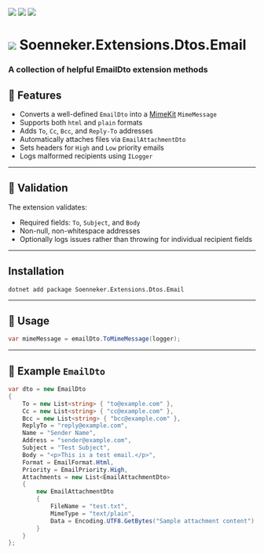 ﻿[![](https://img.shields.io/nuget/v/soenneker.extensions.dtos.email.svg?style=for-the-badge)](https://www.nuget.org/packages/soenneker.extensions.dtos.email/)
[![](https://img.shields.io/github/actions/workflow/status/soenneker/soenneker.extensions.dtos.email/publish-package.yml?style=for-the-badge)](https://github.com/soenneker/soenneker.extensions.dtos.email/actions/workflows/publish-package.yml)
[![](https://img.shields.io/nuget/dt/soenneker.extensions.dtos.email.svg?style=for-the-badge)](https://www.nuget.org/packages/soenneker.extensions.dtos.email/)

# ![](https://user-images.githubusercontent.com/4441470/224455560-91ed3ee7-f510-4041-a8d2-3fc093025112.png) Soenneker.Extensions.Dtos.Email
### A collection of helpful EmailDto extension methods

## 📧  Features

- Converts a well-defined `EmailDto` into a [MimeKit](https://github.com/jstedfast/MimeKit) `MimeMessage`
- Supports both `html` and `plain` formats
- Adds `To`, `Cc`, `Bcc`, and `Reply-To` addresses
- Automatically attaches files via `EmailAttachmentDto`
- Sets headers for `High` and `Low` priority emails
- Logs malformed recipients using `ILogger`

---

## 🧪 Validation

The extension validates:
- Required fields: `To`, `Subject`, and `Body`
- Non-null, non-whitespace addresses
- Optionally logs issues rather than throwing for individual recipient fields

---

## Installation

```
dotnet add package Soenneker.Extensions.Dtos.Email
```

---

## 🔧 Usage

```csharp
var mimeMessage = emailDto.ToMimeMessage(logger);
```

---

## 📁 Example `EmailDto`

```csharp
var dto = new EmailDto
{
    To = new List<string> { "to@example.com" },
    Cc = new List<string> { "cc@example.com" },
    Bcc = new List<string> { "bcc@example.com" },
    ReplyTo = "reply@example.com",
    Name = "Sender Name",
    Address = "sender@example.com",
    Subject = "Test Subject",
    Body = "<p>This is a test email.</p>",
    Format = EmailFormat.Html,
    Priority = EmailPriority.High,
    Attachments = new List<EmailAttachmentDto>
    {
        new EmailAttachmentDto
        {
            FileName = "test.txt",
            MimeType = "text/plain",
            Data = Encoding.UTF8.GetBytes("Sample attachment content")
        }
    }
};
```